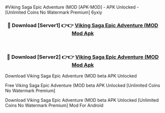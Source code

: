 #Viking Saga Epic Adventure (MOD [APK-MOD] - APK Unlocked - [Unlimited Coins No Watermark Premium] 6yxiy



<div align="center">

<h3>🔴 Download [Server1] 👉👉 <a href="https://momento.my/?title=Viking_Saga_Epic_Adventure_(MOD">Viking Saga Epic Adventure (MOD Mod Apk</a></h3><br>

<h3>🔴 Download [Server2] 👉👉 <a href="https://momento.my/?title=Viking_Saga_Epic_Adventure_(MOD">Viking Saga Epic Adventure (MOD Mod Apk</a></h3>
</div>



Download Viking Saga Epic Adventure (MOD beta APK Unlocked

Free Viking Saga Epic Adventure (MOD beta APK Unlocked [Unlimited Coins No Watermark Premium]

Download Viking Saga Epic Adventure (MOD beta APK Unlocked [Unlimited Coins No Watermark Premium] Mod For Android
